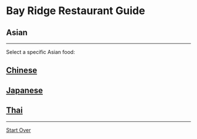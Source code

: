 # Bay Ridge Restaurant Guide
## Asian
---
Select a specific Asian food:
## [Chinese](chinese.md)
## [Japanese](japanese.md)
## [Thai](thai.md)
---



[Start Over](asian/asian.md)

